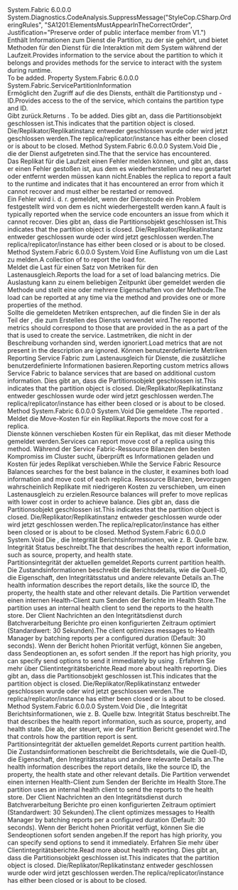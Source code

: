 <Type Name="IServicePartition" FullName="System.Fabric.IServicePartition">
  <TypeSignature Language="C#" Value="public interface IServicePartition" />
  <TypeSignature Language="ILAsm" Value=".class public interface auto ansi abstract IServicePartition" />
  <TypeSignature Language="DocId" Value="T:System.Fabric.IServicePartition" />
  <TypeSignature Language="VB.NET" Value="Public Interface IServicePartition" />
  <TypeSignature Language="F#" Value="type IServicePartition = interface" />
  <AssemblyInfo>
    <AssemblyName>System.Fabric</AssemblyName>
    <AssemblyVersion>6.0.0.0</AssemblyVersion>
  </AssemblyInfo>
  <Interfaces />
  <Attributes>
    <Attribute>
      <AttributeName>System.Diagnostics.CodeAnalysis.SuppressMessage("StyleCop.CSharp.OrderingRules", "SA1201:ElementsMustAppearInTheCorrectOrder", Justification="Preserve order of public interface member from V1.")</AttributeName>
    </Attribute>
  </Attributes>
  <Docs>
    <summary>
      <para><span data-ttu-id="05ae7-101">Enthält Informationen zum Dienst die Partition, zu der sie gehört, und bietet Methoden für den Dienst für die Interaktion mit dem System während der Laufzeit.</span><span class="sxs-lookup"><span data-stu-id="05ae7-101">Provides information to the service about the partition to which it belongs and provides methods for the service to interact with the system during runtime.</span></span></para>
    </summary>
    <remarks>To be added.</remarks>
  </Docs>
  <Members>
    <Member MemberName="PartitionInfo">
      <MemberSignature Language="C#" Value="public System.Fabric.ServicePartitionInformation PartitionInfo { get; }" />
      <MemberSignature Language="ILAsm" Value=".property instance class System.Fabric.ServicePartitionInformation PartitionInfo" />
      <MemberSignature Language="DocId" Value="P:System.Fabric.IServicePartition.PartitionInfo" />
      <MemberSignature Language="VB.NET" Value="Public ReadOnly Property PartitionInfo As ServicePartitionInformation" />
      <MemberSignature Language="F#" Value="member this.PartitionInfo : System.Fabric.ServicePartitionInformation" Usage="System.Fabric.IServicePartition.PartitionInfo" />
      <MemberType>Property</MemberType>
      <AssemblyInfo>
        <AssemblyName>System.Fabric</AssemblyName>
        <AssemblyVersion>6.0.0.0</AssemblyVersion>
      </AssemblyInfo>
      <ReturnValue>
        <ReturnType>System.Fabric.ServicePartitionInformation</ReturnType>
      </ReturnValue>
      <Docs>
        <summary>
          <para><span data-ttu-id="05ae7-102">Ermöglicht den Zugriff auf die <see cref="T:System.Fabric.ServicePartitionInformation" /> des Diensts, enthält die Partitionstyp und -ID.</span><span class="sxs-lookup"><span data-stu-id="05ae7-102">Provides access to the <see cref="T:System.Fabric.ServicePartitionInformation" /> of the service, which contains the partition type and ID.</span></span></para>
        </summary>
        <value>
          <para><span data-ttu-id="05ae7-103">Gibt <see cref="T:System.Fabric.ServicePartitionInformation" />zurück.</span><span class="sxs-lookup"><span data-stu-id="05ae7-103">Returns <see cref="T:System.Fabric.ServicePartitionInformation" />.</span></span></para>
        </value>
        <remarks>To be added.</remarks>
        <exception cref="T:System.Fabric.FabricObjectClosedException">
          <para>
                <span data-ttu-id="05ae7-104">Dies gibt an, dass die Partitionsobjekt geschlossen ist.</span><span class="sxs-lookup"><span data-stu-id="05ae7-104">This indicates that the partition object is closed.</span></span> <span data-ttu-id="05ae7-105">Die/Replikator/Replikatinstanz entweder geschlossen wurde oder wird jetzt geschlossen werden.</span><span class="sxs-lookup"><span data-stu-id="05ae7-105">The replica/replicator/instance has either been closed or is about to be closed.</span></span></para>
        </exception>
      </Docs>
    </Member>
    <Member MemberName="ReportFault">
      <MemberSignature Language="C#" Value="public void ReportFault (System.Fabric.FaultType faultType);" />
      <MemberSignature Language="ILAsm" Value=".method public hidebysig newslot virtual instance void ReportFault(valuetype System.Fabric.FaultType faultType) cil managed" />
      <MemberSignature Language="DocId" Value="M:System.Fabric.IServicePartition.ReportFault(System.Fabric.FaultType)" />
      <MemberSignature Language="F#" Value="abstract member ReportFault : System.Fabric.FaultType -&gt; unit" Usage="iServicePartition.ReportFault faultType" />
      <MemberType>Method</MemberType>
      <AssemblyInfo>
        <AssemblyName>System.Fabric</AssemblyName>
        <AssemblyVersion>6.0.0.0</AssemblyVersion>
      </AssemblyInfo>
      <ReturnValue>
        <ReturnType>System.Void</ReturnType>
      </ReturnValue>
      <Parameters>
        <Parameter Name="faultType" Type="System.Fabric.FaultType" />
      </Parameters>
      <Docs>
        <param name="faultType">
          <para><span data-ttu-id="05ae7-106">Die <see cref="T:System.Fabric.FaultType" /> , die der Dienst aufgetreten sind.</span><span class="sxs-lookup"><span data-stu-id="05ae7-106">The <see cref="T:System.Fabric.FaultType" /> that the service has encountered.</span></span></para>
        </param>
        <summary>
          <para><span data-ttu-id="05ae7-107">Das Replikat für die Laufzeit einen Fehler melden können, und gibt an, dass er einen Fehler gestoßen ist, aus dem es wiederherstellen und neu gestartet oder entfernt werden müssen kann nicht.</span><span class="sxs-lookup"><span data-stu-id="05ae7-107">Enables the replica to report a fault to the runtime and indicates that it has encountered an error from which it cannot recover and must either be restarted or removed.</span></span></para>
        </summary>
        <remarks>
          <para><span data-ttu-id="05ae7-108">Ein Fehler wird i. d. r. gemeldet, wenn der Dienstcode ein Problem festgestellt wird von dem es nicht wiederhergestellt werden kann.</span><span class="sxs-lookup"><span data-stu-id="05ae7-108">A fault is typically reported when the service code encounters an issue from which it cannot recover.</span></span></para>
        </remarks>
        <exception cref="T:System.Fabric.FabricObjectClosedException">
          <para>
                <span data-ttu-id="05ae7-109">Dies gibt an, dass die Partitionsobjekt geschlossen ist.</span><span class="sxs-lookup"><span data-stu-id="05ae7-109">This indicates that the partition object is closed.</span></span> <span data-ttu-id="05ae7-110">Die/Replikator/Replikatinstanz entweder geschlossen wurde oder wird jetzt geschlossen werden.</span><span class="sxs-lookup"><span data-stu-id="05ae7-110">The replica/replicator/instance has either been closed or is about to be closed.</span></span></para>
        </exception>
      </Docs>
    </Member>
    <Member MemberName="ReportLoad">
      <MemberSignature Language="C#" Value="public void ReportLoad (System.Collections.Generic.IEnumerable&lt;System.Fabric.LoadMetric&gt; metrics);" />
      <MemberSignature Language="ILAsm" Value=".method public hidebysig newslot virtual instance void ReportLoad(class System.Collections.Generic.IEnumerable`1&lt;class System.Fabric.LoadMetric&gt; metrics) cil managed" />
      <MemberSignature Language="DocId" Value="M:System.Fabric.IServicePartition.ReportLoad(System.Collections.Generic.IEnumerable{System.Fabric.LoadMetric})" />
      <MemberSignature Language="VB.NET" Value="Public Sub ReportLoad (metrics As IEnumerable(Of LoadMetric))" />
      <MemberSignature Language="F#" Value="abstract member ReportLoad : seq&lt;System.Fabric.LoadMetric&gt; -&gt; unit" Usage="iServicePartition.ReportLoad metrics" />
      <MemberType>Method</MemberType>
      <AssemblyInfo>
        <AssemblyName>System.Fabric</AssemblyName>
        <AssemblyVersion>6.0.0.0</AssemblyVersion>
      </AssemblyInfo>
      <ReturnValue>
        <ReturnType>System.Void</ReturnType>
      </ReturnValue>
      <Parameters>
        <Parameter Name="metrics" Type="System.Collections.Generic.IEnumerable&lt;System.Fabric.LoadMetric&gt;" />
      </Parameters>
      <Docs>
        <param name="metrics">
          <para><span data-ttu-id="05ae7-111">Eine Auflistung von <see cref="T:System.Fabric.LoadMetric" /> um die Last zu melden.</span><span class="sxs-lookup"><span data-stu-id="05ae7-111">A collection of <see cref="T:System.Fabric.LoadMetric" /> to report the load for.</span></span> </para>
        </param>
        <summary>
          <para><span data-ttu-id="05ae7-112">Meldet die Last für einen Satz von Metriken für den Lastenausgleich.</span><span class="sxs-lookup"><span data-stu-id="05ae7-112">Reports the load for a set of load balancing metrics.</span></span> <span data-ttu-id="05ae7-113">Die Auslastung kann zu einem beliebigen Zeitpunkt über gemeldet werden die <see cref="M:System.Fabric.IServicePartition.ReportLoad(System.Collections.Generic.IEnumerable{System.Fabric.LoadMetric})" /> Methode und stellt eine oder mehrere Eigenschaften von der <see cref="T:System.Fabric.LoadMetric" /> Methode.</span><span class="sxs-lookup"><span data-stu-id="05ae7-113">The load can be reported at any time via the <see cref="M:System.Fabric.IServicePartition.ReportLoad(System.Collections.Generic.IEnumerable{System.Fabric.LoadMetric})" /> method and provides one or more properties of the <see cref="T:System.Fabric.LoadMetric" /> method.</span></span></para>
        </summary>
        <remarks>
          <para><span data-ttu-id="05ae7-114">Sollte die gemeldeten Metriken entsprechen, auf die finden Sie in der <see cref="T:System.Fabric.Description.ServiceLoadMetricDescription" /> als Teil der <see cref="T:System.Fabric.Description.ServiceDescription" /> , die zum Erstellen des Diensts verwendet wird.</span><span class="sxs-lookup"><span data-stu-id="05ae7-114">The reported metrics should correspond to those that are provided in the <see cref="T:System.Fabric.Description.ServiceLoadMetricDescription" /> as a part of the <see cref="T:System.Fabric.Description.ServiceDescription" /> that is used to create the service.</span></span> <span data-ttu-id="05ae7-115">Lastmetriken, die nicht in der Beschreibung vorhanden sind, werden ignoriert.</span><span class="sxs-lookup"><span data-stu-id="05ae7-115">Load metrics that are not present in the description are ignored.</span></span> <span data-ttu-id="05ae7-116">Können benutzerdefinierte Metriken Reporting Service Fabric zum Lastenausgleich für Dienste, die zusätzliche benutzerdefinierte Informationen basieren.</span><span class="sxs-lookup"><span data-stu-id="05ae7-116">Reporting custom metrics allows Service Fabric to balance services that are based on additional custom information.</span></span></para>
        </remarks>
        <exception cref="T:System.Fabric.FabricObjectClosedException">
          <para>
                <span data-ttu-id="05ae7-117">Dies gibt an, dass die Partitionsobjekt geschlossen ist.</span><span class="sxs-lookup"><span data-stu-id="05ae7-117">This indicates that the partition object is closed.</span></span> <span data-ttu-id="05ae7-118">Die/Replikator/Replikatinstanz entweder geschlossen wurde oder wird jetzt geschlossen werden.</span><span class="sxs-lookup"><span data-stu-id="05ae7-118">The replica/replicator/instance has either been closed or is about to be closed.</span></span></para>
        </exception>
      </Docs>
    </Member>
    <Member MemberName="ReportMoveCost">
      <MemberSignature Language="C#" Value="public void ReportMoveCost (System.Fabric.MoveCost moveCost);" />
      <MemberSignature Language="ILAsm" Value=".method public hidebysig newslot virtual instance void ReportMoveCost(valuetype System.Fabric.MoveCost moveCost) cil managed" />
      <MemberSignature Language="DocId" Value="M:System.Fabric.IServicePartition.ReportMoveCost(System.Fabric.MoveCost)" />
      <MemberSignature Language="F#" Value="abstract member ReportMoveCost : System.Fabric.MoveCost -&gt; unit" Usage="iServicePartition.ReportMoveCost moveCost" />
      <MemberType>Method</MemberType>
      <AssemblyInfo>
        <AssemblyName>System.Fabric</AssemblyName>
        <AssemblyVersion>6.0.0.0</AssemblyVersion>
      </AssemblyInfo>
      <ReturnValue>
        <ReturnType>System.Void</ReturnType>
      </ReturnValue>
      <Parameters>
        <Parameter Name="moveCost" Type="System.Fabric.MoveCost" />
      </Parameters>
      <Docs>
        <param name="moveCost">
          <para><span data-ttu-id="05ae7-119">Die gemeldete <see cref="T:System.Fabric.MoveCost" />.</span><span class="sxs-lookup"><span data-stu-id="05ae7-119">The reported <see cref="T:System.Fabric.MoveCost" />.</span></span></para>
        </param>
        <summary>
          <para><span data-ttu-id="05ae7-120">Meldet die Move-Kosten für ein Replikat.</span><span class="sxs-lookup"><span data-stu-id="05ae7-120">Reports the move cost for a replica.</span></span></para>
        </summary>
        <remarks>
          <para><span data-ttu-id="05ae7-121">Dienste können verschieben Kosten für ein Replikat, das mit dieser Methode gemeldet werden.</span><span class="sxs-lookup"><span data-stu-id="05ae7-121">Services can report move cost of a replica using this method.</span></span> <span data-ttu-id="05ae7-122">Während der Service Fabric-Ressource Bilanzen den besten Kompromiss im Cluster sucht, überprüft es Informationen geladen und Kosten für jedes Replikat verschieben.</span><span class="sxs-lookup"><span data-stu-id="05ae7-122">While the Service Fabric Resource Balances searches for the best balance in the cluster, it examines both load information and move cost of each replica.</span></span> <span data-ttu-id="05ae7-123">Ressource Bilanzen, bevorzugen wahrscheinlich Replikate mit niedrigeren Kosten zu verschieben, um einen Lastenausgleich zu erzielen.</span><span class="sxs-lookup"><span data-stu-id="05ae7-123">Resource balances will prefer to move replicas with lower cost in order to achieve balance.</span></span> </para>
        </remarks>
        <exception cref="T:System.Fabric.FabricObjectClosedException">
          <para>
                <span data-ttu-id="05ae7-124">Dies gibt an, dass die Partitionsobjekt geschlossen ist.</span><span class="sxs-lookup"><span data-stu-id="05ae7-124">This indicates that the partition object is closed.</span></span> <span data-ttu-id="05ae7-125">Die/Replikator/Replikatinstanz entweder geschlossen wurde oder wird jetzt geschlossen werden.</span><span class="sxs-lookup"><span data-stu-id="05ae7-125">The replica/replicator/instance has either been closed or is about to be closed.</span></span></para>
        </exception>
      </Docs>
    </Member>
    <Member MemberName="ReportPartitionHealth">
      <MemberSignature Language="C#" Value="public void ReportPartitionHealth (System.Fabric.Health.HealthInformation healthInfo);" />
      <MemberSignature Language="ILAsm" Value=".method public hidebysig newslot virtual instance void ReportPartitionHealth(class System.Fabric.Health.HealthInformation healthInfo) cil managed" />
      <MemberSignature Language="DocId" Value="M:System.Fabric.IServicePartition.ReportPartitionHealth(System.Fabric.Health.HealthInformation)" />
      <MemberSignature Language="VB.NET" Value="Public Sub ReportPartitionHealth (healthInfo As HealthInformation)" />
      <MemberSignature Language="F#" Value="abstract member ReportPartitionHealth : System.Fabric.Health.HealthInformation -&gt; unit" Usage="iServicePartition.ReportPartitionHealth healthInfo" />
      <MemberType>Method</MemberType>
      <AssemblyInfo>
        <AssemblyName>System.Fabric</AssemblyName>
        <AssemblyVersion>6.0.0.0</AssemblyVersion>
      </AssemblyInfo>
      <ReturnValue>
        <ReturnType>System.Void</ReturnType>
      </ReturnValue>
      <Parameters>
        <Parameter Name="healthInfo" Type="System.Fabric.Health.HealthInformation" />
      </Parameters>
      <Docs>
        <param name="healthInfo"><span data-ttu-id="05ae7-126">Die <see cref="T:System.Fabric.Health.HealthInformation" /> , die Integrität Berichtsinformationen, wie z. B. Quelle bzw. Integrität Status beschreibt.</span><span class="sxs-lookup"><span data-stu-id="05ae7-126">The <see cref="T:System.Fabric.Health.HealthInformation" /> that describes the health report information, such as source, property, and health state.</span></span></param>
        <summary>
            <span data-ttu-id="05ae7-127">Partitionsintegrität der aktuellen gemeldet.</span><span class="sxs-lookup"><span data-stu-id="05ae7-127">Reports current partition health.</span></span> 
            </summary>
        <returns />
        <remarks>
          <para><span data-ttu-id="05ae7-128">Die Zustandsinformationen beschreibt die Berichtsdetails, wie die Quell-ID, die Eigenschaft, den Integritätsstatus und andere relevante Details an.</span><span class="sxs-lookup"><span data-stu-id="05ae7-128">The health information describes the report details, like the source ID, the property, the health state and other relevant details.</span></span>
            <span data-ttu-id="05ae7-129">Die Partition verwendet einen internen Health-Client zum Senden der Berichte im Health Store.</span><span class="sxs-lookup"><span data-stu-id="05ae7-129">The partition uses an internal health client to send the reports to the health store.</span></span>
            <span data-ttu-id="05ae7-130">Der Client Nachrichten an den Integritätsdienst durch Batchverarbeitung Berichte pro einen konfigurierten Zeitraum optimiert (Standardwert: 30 Sekunden).</span><span class="sxs-lookup"><span data-stu-id="05ae7-130">The client optimizes messages to Health Manager by batching reports per a configured duration (Default: 30 seconds).</span></span>
            <span data-ttu-id="05ae7-131">Wenn der Bericht hohen Priorität verfügt, können Sie angeben, dass Sendeoptionen an, es sofort senden <see cref="M:System.Fabric.IServicePartition.ReportPartitionHealth(System.Fabric.Health.HealthInformation,System.Fabric.Health.HealthReportSendOptions)" />.</span><span class="sxs-lookup"><span data-stu-id="05ae7-131">If the report has high priority, you can specify send options to send it immediately by using <see cref="M:System.Fabric.IServicePartition.ReportPartitionHealth(System.Fabric.Health.HealthInformation,System.Fabric.Health.HealthReportSendOptions)" />.</span></span>
            </para>
          <para><span data-ttu-id="05ae7-132">Erfahren Sie mehr über <see href="https://docs.microsoft.com/azure/service-fabric/service-fabric-report-health">Clientintegritätsberichte</see>.</span><span class="sxs-lookup"><span data-stu-id="05ae7-132">Read more about <see href="https://docs.microsoft.com/azure/service-fabric/service-fabric-report-health">health reporting</see>.</span></span></para>
        </remarks>
        <exception cref="T:System.Fabric.FabricObjectClosedException">
          <para>
                <span data-ttu-id="05ae7-133">Dies gibt an, dass die Partitionsobjekt geschlossen ist.</span><span class="sxs-lookup"><span data-stu-id="05ae7-133">This indicates that the partition object is closed.</span></span> <span data-ttu-id="05ae7-134">Die/Replikator/Replikatinstanz entweder geschlossen wurde oder wird jetzt geschlossen werden.</span><span class="sxs-lookup"><span data-stu-id="05ae7-134">The replica/replicator/instance has either been closed or is about to be closed.</span></span></para>
        </exception>
      </Docs>
    </Member>
    <Member MemberName="ReportPartitionHealth">
      <MemberSignature Language="C#" Value="public void ReportPartitionHealth (System.Fabric.Health.HealthInformation healthInfo, System.Fabric.Health.HealthReportSendOptions sendOptions);" />
      <MemberSignature Language="ILAsm" Value=".method public hidebysig newslot virtual instance void ReportPartitionHealth(class System.Fabric.Health.HealthInformation healthInfo, class System.Fabric.Health.HealthReportSendOptions sendOptions) cil managed" />
      <MemberSignature Language="DocId" Value="M:System.Fabric.IServicePartition.ReportPartitionHealth(System.Fabric.Health.HealthInformation,System.Fabric.Health.HealthReportSendOptions)" />
      <MemberSignature Language="VB.NET" Value="Public Sub ReportPartitionHealth (healthInfo As HealthInformation, sendOptions As HealthReportSendOptions)" />
      <MemberSignature Language="F#" Value="abstract member ReportPartitionHealth : System.Fabric.Health.HealthInformation * System.Fabric.Health.HealthReportSendOptions -&gt; unit" Usage="iServicePartition.ReportPartitionHealth (healthInfo, sendOptions)" />
      <MemberType>Method</MemberType>
      <AssemblyInfo>
        <AssemblyName>System.Fabric</AssemblyName>
        <AssemblyVersion>6.0.0.0</AssemblyVersion>
      </AssemblyInfo>
      <ReturnValue>
        <ReturnType>System.Void</ReturnType>
      </ReturnValue>
      <Parameters>
        <Parameter Name="healthInfo" Type="System.Fabric.Health.HealthInformation" />
        <Parameter Name="sendOptions" Type="System.Fabric.Health.HealthReportSendOptions" />
      </Parameters>
      <Docs>
        <param name="healthInfo"><span data-ttu-id="05ae7-135">Die <see cref="T:System.Fabric.Health.HealthInformation" /> , die Integrität Berichtsinformationen, wie z. B. Quelle bzw. Integrität Status beschreibt.</span><span class="sxs-lookup"><span data-stu-id="05ae7-135">The <see cref="T:System.Fabric.Health.HealthInformation" /> that describes the health report information, such as source, property, and health state.</span></span></param>
        <param name="sendOptions">
          <para><span data-ttu-id="05ae7-136">Die <see cref="T:System.Fabric.Health.HealthReportSendOptions" /> ab, der steuert, wie der Partition Bericht gesendet wird.</span><span class="sxs-lookup"><span data-stu-id="05ae7-136">The <see cref="T:System.Fabric.Health.HealthReportSendOptions" /> that controls how the partition report is sent.</span></span></para>
        </param>
        <summary>
            <span data-ttu-id="05ae7-137">Partitionsintegrität der aktuellen gemeldet.</span><span class="sxs-lookup"><span data-stu-id="05ae7-137">Reports current partition health.</span></span> 
            </summary>
        <returns />
        <remarks>
          <para><span data-ttu-id="05ae7-138">Die Zustandsinformationen beschreibt die Berichtsdetails, wie die Quell-ID, die Eigenschaft, den Integritätsstatus und andere relevante Details an.</span><span class="sxs-lookup"><span data-stu-id="05ae7-138">The health information describes the report details, like the source ID, the property, the health state and other relevant details.</span></span>
            <span data-ttu-id="05ae7-139">Die Partition verwendet einen internen Health-Client zum Senden der Berichte im Health Store.</span><span class="sxs-lookup"><span data-stu-id="05ae7-139">The partition uses an internal health client to send the reports to the health store.</span></span>
            <span data-ttu-id="05ae7-140">Der Client Nachrichten an den Integritätsdienst durch Batchverarbeitung Berichte pro einen konfigurierten Zeitraum optimiert (Standardwert: 30 Sekunden).</span><span class="sxs-lookup"><span data-stu-id="05ae7-140">The client optimizes messages to Health Manager by batching reports per a configured duration (Default: 30 seconds).</span></span>
            <span data-ttu-id="05ae7-141">Wenn der Bericht hohen Priorität verfügt, können Sie die Sendeoptionen sofort senden angeben.</span><span class="sxs-lookup"><span data-stu-id="05ae7-141">If the report has high priority, you can specify send options to send it immediately.</span></span>
            </para>
          <para><span data-ttu-id="05ae7-142">Erfahren Sie mehr über <see href="https://docs.microsoft.com/azure/service-fabric/service-fabric-report-health">Clientintegritätsberichte</see>.</span><span class="sxs-lookup"><span data-stu-id="05ae7-142">Read more about <see href="https://docs.microsoft.com/azure/service-fabric/service-fabric-report-health">health reporting</see>.</span></span></para>
        </remarks>
        <exception cref="T:System.Fabric.FabricObjectClosedException">
          <para>
                <span data-ttu-id="05ae7-143">Dies gibt an, dass die Partitionsobjekt geschlossen ist.</span><span class="sxs-lookup"><span data-stu-id="05ae7-143">This indicates that the partition object is closed.</span></span> <span data-ttu-id="05ae7-144">Die/Replikator/Replikatinstanz entweder geschlossen wurde oder wird jetzt geschlossen werden.</span><span class="sxs-lookup"><span data-stu-id="05ae7-144">The replica/replicator/instance has either been closed or is about to be closed.</span></span></para>
        </exception>
      </Docs>
    </Member>
  </Members>
</Type>